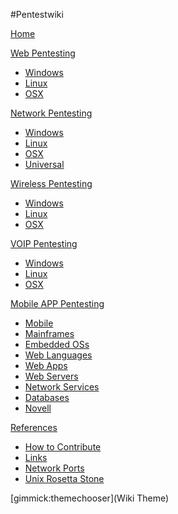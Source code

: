 #Pentestwiki

[Home](index.md)

[Web Pentesting]()

  * [Windows](presence/windows/index.md)
  * [Linux](presence/linux/index.md)
  * [OSX](presence/osx/index.md)

[Network Pentesting]()

  * [Windows](persistence/windows/index.md)
  * [Linux](persistence/linux/index.md)
  * [OSX](persistence/osx/index.md)
  * [Universal](persistence/multi/index.md)

[Wireless Pentesting]()

  * [Windows](pivoting/windows/index.md)
  * [Linux](pivoting/linux/index.md)
  * [OSX](pivoting/osx/index.md)

[VOIP Pentesting]()

  * [Windows](privesc/windows/index.md)
  * [Linux](privesc/linux/index.md)
  * [OSX](privesc/osx/index.md)

[Mobile APP Pentesting]()

  * [Mobile](tech/mobile/index.md)
  * [Mainframes](tech/mainframes/index.md)
  * [Embedded OSs](tech/embedded/index.md)
  * [Web Languages](tech/web/languages.md)
  * [Web Apps](tech/web/apps.md)
  * [Web Servers](tech/web/servers.md)
  * [Network Services](tech/services/index.md)
  * [Databases](tech/db/index.md)
  * [Novell](tech/novell.md)
  
[References]()

  * [How to Contribute](references/contribute.md)
  * [Links](references/links.md)
  * [Network Ports](references/ports.md)
  * [Unix Rosetta Stone](references/rosetta.htm)

[gimmick:themechooser](Wiki Theme)

<!-- Code for collapse and expand -->



